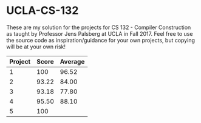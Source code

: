 # UCLA-CS-132

These are my solution for the projects for CS 132 - Compiler Construction as taught by Professor Jens Palsberg at UCLA in Fall 2017. Feel free to use the source code as inspiration/guidance for your own projects, but copying will be at your own risk!

Project | Score | Average
---- | ---- | ----
1 | 100 | 96.52
2 | 93.22| 84.00
3 | 93.18| 77.80
4 | 95.50 | 88.10
5 | 100 |
